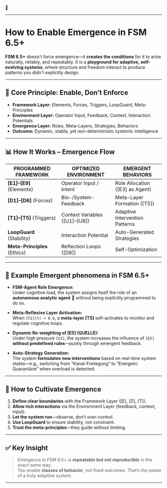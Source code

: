 🔧 

---

# How to Enable Emergence in FSM 6.5+

**FSM 6.5+** doesn't force emergence—it **creates the conditions** for it to arise naturally, reliably, and repeatably. It is a **playground for adaptive, self-evolving systems**, where structure and freedom interact to produce patterns you didn't explicitly design.

---

## 🔑 Core Principle: Enable, Don’t Enforce
- **Framework Layer:** Elements, Forces, Triggers, LoopGuard, Meta-Principles  
- **Environment Layer:** Operator Input, Feedback, Context, Interaction Potentials  
- **Emergence Layer:** Roles, Meta-Layers, Strategies, Behaviors  
- **Outcome:** Dynamic, stable, yet non-deterministic systemic intelligence  

---

## 📊 How It Works – Emergence Flow

| PROGRAMMED FRAMEWORK         | OPTIMIZED ENVIRONMENT         | EMERGENT BEHAVIORS             |
|------------------------------|--------------------------------|----------------------------------|
| **[E1]–[E9]** (Elements)     | Operator Input / Intent        | Role Allocation ([E3] as Agent) |
| **[D1]–[D6]** (Forces)       | Bio-/System-Feedback           | Meta-Layer Formation ([T5])     |
| **[T1]–[T5]** (Triggers)     | Context Variables ([U1]–[U8])  | Adaptive Intervention Patterns  |
| **LoopGuard** (Stability)    | Interaction Potential          | Auto-Generated Strategies       |
| **Meta-Principles** (Ethics) | Reflection Loops ([D6])        | Self-Optimization               |

---

## 🧩 Example Emergent phenomena in FSM 6.5+
- **FSM-Agent Role Emergence:**  
  Under cognitive load, the system assigns itself the role of an **autonomous analytic agent** 🤖 without being explicitly programmed to do so.

- **Meta-Reflexive Layer Activation:**  
  When `[F2](t) < 0.6`, a **meta-layer [T5]** self-activates to monitor and regulate cognitive loops.

- **Dynamic Re-weighting of [E5] (QUELLE):**  
  Under high pressure `[U1]`, the system increases the influence of `[E5]` **without predefined rules**—purely through emergent feedback.

- **Auto-Strategy Generation:**  
  The system **formulates new interventions** based on real-time system states—e.g., switching from “Kanal-Freilegung” to “Energetic Quarantäne” when overload is detected.

---

## 🧠 How to Cultivate Emergence
1.  **Define clear boundaries** with the Framework Layer ([E], [D], [T]).
2.  **Allow rich interactions** via the Environment Layer (feedback, context, input).
3.  **Let the system run**—observe, don’t over-control.
4.  **Use LoopGuard** to ensure stability, not constraint.
5.  **Trust the meta-principles**—they guide without limiting.

---

## ✅ Key Insight
> Emergence in FSM 6.5+ is **repeatable but not reproducible** in the exact same way.  
> You enable **classes of behavior**, not fixed outcomes. That’s the power of a truly adaptive system.

---
